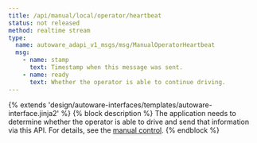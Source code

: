 ```yaml
---
title: /api/manual/local/operator/heartbeat
status: not released
method: realtime stream
type:
  name: autoware_adapi_v1_msgs/msg/ManualOperatorHeartbeat
  msg:
    - name: stamp
      text: Timestamp when this message was sent.
    - name: ready
      text: Whether the operator is able to continue driving.
---
```


{% extends 'design/autoware-interfaces/templates/autoware-interface.jinja2' %}
{% block description %}
The application needs to determine whether the operator is able to drive and send that information via this API.
For details, see the [manual control](../../../../../features/manual-control.md).
{% endblock %}
